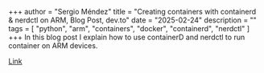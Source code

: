 +++
author = "Sergio Méndez"
title = "Creating containers with containerd & nerdctl on ARM, Blog Post, dev.to"
date = "2025-02-24"
description = ""
tags = [
    "python",
    "arm",
    "containers",
    "docker",
    "containerd",
    "nerdctl"
]
+++
In this blog post I explain how to use containerD and nerdctl to run container on ARM devices.

[Link](https://dev.to/sergioarmgpl/python-containers-for-arm-32bl)
<!--more-->
